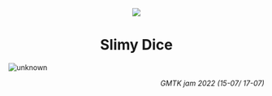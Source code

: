 <div align="center">
  <p>
  <img src="https://user-images.githubusercontent.com/67174666/179845078-7a573e02-9d15-4695-9420-484ea3a9c961.png"/>  
  <h1>Slimy Dice</h1>  
  </p>
</div>


![unknown](https://user-images.githubusercontent.com/67174666/179720651-f0a85e66-1c45-4d4a-b9e6-b7aa11486dbe.png)
<p align="right">
  <i>GMTK jam 2022 (15-07/ 17-07)</i>
</p>

